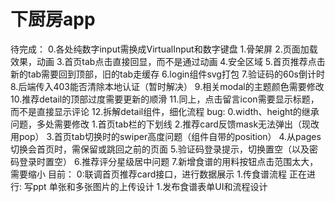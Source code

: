 # 下厨房app
待完成：
    0.各处纯数字input需换成VirtualInput和数字键盘
    1.骨架屏
    2.页面加载效果，动画
    3.首页tab点击直接回显，而不是通过动画
    4.安全区域
    5.首页推荐点击新的tab需要回到顶部，旧的tab走缓存
    6.login组件svg打包
    7.验证码的60s倒计时
    8.后端传入403能否清除本地认证（暂时解决）
    9.相关modal的主题颜色需要修改
    10.推荐detail的顶部过度需要更新的顺滑
    11.同上，点击留言icon需要显示标题，而不是直接显示评论
    12.拆解detail组件，细化流程
bug:
    0.width、height的继承问题，多处需要修改
    1.首页tab栏的下划线
    2.推荐card反馈mask无法弹出（现改用pop）
    3.首页tab切换时的swiper高度问题（组件自带的position）
    4.从pages切换会首页时，需保留或跳回之前的页面
    5.验证码登录提示，切换置空（以及密码登录时置空）
    6.推荐评分星级居中问题
    7.新增食谱的用料按钮点击范围太大，需要缩小
目前：
    0:联调首页推荐card接口，进行数据展示
    1.传食谱流程
正在进行:
    写ppt
    单张和多张图片的上传设计
    1.发布食谱表单UI和流程设计
